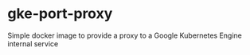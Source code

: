 # gke-port-proxy
Simple docker image to provide a proxy to a Google Kubernetes Engine internal service
